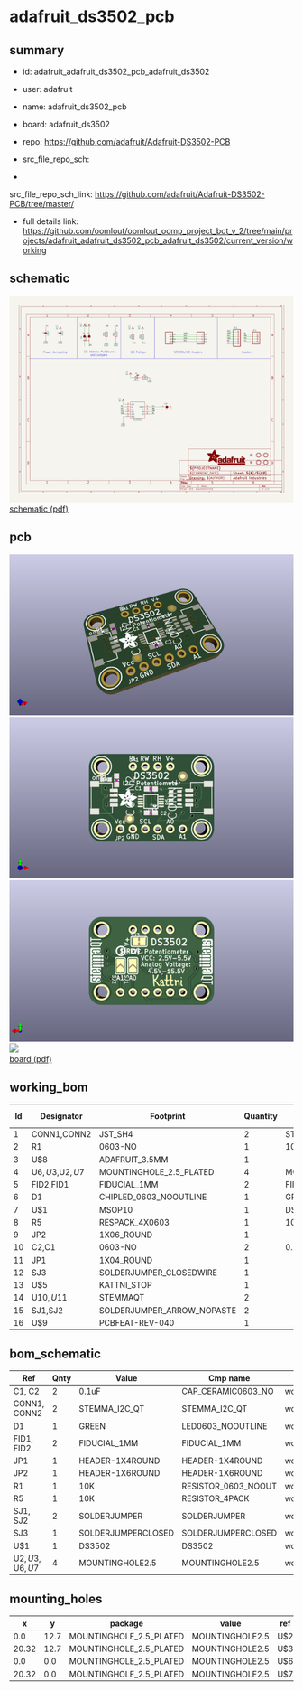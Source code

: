 # adafruit_ds3502_pcb
 
## summary 
* id: adafruit_adafruit_ds3502_pcb_adafruit_ds3502
* user: adafruit
* name: adafruit_ds3502_pcb
* board: adafruit_ds3502
* repo: https://github.com/adafruit/Adafruit-DS3502-PCB



* src_file_repo_sch: 
*
 src_file_repo_sch_link: https://github.com/adafruit/Adafruit-DS3502-PCB/tree/master/
* full details link: https://github.com/oomlout/oomlout_oomp_project_bot_v_2/tree/main/projects/adafruit_adafruit_ds3502_pcb_adafruit_ds3502/current_version/working  

## schematic  
![](working_schematic_600.png)  
[schematic (pdf)](working_schematic.pdf)  

## pcb  
![](working_3d_600.png) 
![](working_3d_front_600.png)  
![](working_3d_back_600.png)  
![](working_600.png)  
[board (pdf)](working.pdf)  

## working_bom
| Id | Designator | Footprint | Quantity | Designation | Supplier and ref |  | None | 
| --- | --- | --- | --- | --- | --- | --- | --- | 
| 1 | CONN1,CONN2 | JST_SH4 | 2 | STEMMA_I2C_QT |  |  | [''] | 
| 2 | R1 | 0603-NO | 1 | 10K |  |  | [''] | 
| 3 | U$8 | ADAFRUIT_3.5MM | 1 |  |  |  | [''] | 
| 4 | U$6,U$3,U$2,U$7 | MOUNTINGHOLE_2.5_PLATED | 4 | MOUNTINGHOLE2.5 |  |  | [''] | 
| 5 | FID2,FID1 | FIDUCIAL_1MM | 2 | FIDUCIAL_1MM |  |  | [''] | 
| 6 | D1 | CHIPLED_0603_NOOUTLINE | 1 | GREEN |  |  | [''] | 
| 7 | U$1 | MSOP10 | 1 | DS3502 |  |  | [''] | 
| 8 | R5 | RESPACK_4X0603 | 1 | 10K |  |  | [''] | 
| 9 | JP2 | 1X06_ROUND | 1 |  |  |  | [''] | 
| 10 | C2,C1 | 0603-NO | 2 | 0.1uF |  |  | [''] | 
| 11 | JP1 | 1X04_ROUND | 1 |  |  |  | [''] | 
| 12 | SJ3 | SOLDERJUMPER_CLOSEDWIRE | 1 |  |  |  | [''] | 
| 13 | U$5 | KATTNI_STOP | 1 |  |  |  | [''] | 
| 14 | U$10,U$11 | STEMMAQT | 2 |  |  |  | [''] | 
| 15 | SJ1,SJ2 | SOLDERJUMPER_ARROW_NOPASTE | 2 |  |  |  | [''] | 
| 16 | U$9 | PCBFEAT-REV-040 | 1 |  |  |  | [''] | 


## bom_schematic
| Ref | Qnty | Value | Cmp name | Footprint | Description | Vendor | DNP | 
| --- | --- | --- | --- | --- | --- | --- | --- | 
| C1, C2 | 2 | 0.1uF | CAP_CERAMIC0603_NO | working:0603-NO |  |  |  | 
| CONN1, CONN2 | 2 | STEMMA_I2C_QT | STEMMA_I2C_QT | working:JST_SH4 |  |  |  | 
| D1 | 1 | GREEN | LED0603_NOOUTLINE | working:CHIPLED_0603_NOOUTLINE |  |  |  | 
| FID1, FID2 | 2 | FIDUCIAL_1MM | FIDUCIAL_1MM | working:FIDUCIAL_1MM |  |  |  | 
| JP1 | 1 | HEADER-1X4ROUND | HEADER-1X4ROUND | working:1X04_ROUND |  |  |  | 
| JP2 | 1 | HEADER-1X6ROUND | HEADER-1X6ROUND | working:1X06_ROUND |  |  |  | 
| R1 | 1 | 10K | RESISTOR_0603_NOOUT | working:0603-NO |  |  |  | 
| R5 | 1 | 10K | RESISTOR_4PACK | working:RESPACK_4X0603 |  |  |  | 
| SJ1, SJ2 | 2 | SOLDERJUMPER | SOLDERJUMPER | working:SOLDERJUMPER_ARROW_NOPASTE |  |  |  | 
| SJ3 | 1 | SOLDERJUMPERCLOSED | SOLDERJUMPERCLOSED | working:SOLDERJUMPER_CLOSEDWIRE |  |  |  | 
| U$1 | 1 | DS3502 | DS3502 | working:MSOP10 |  |  |  | 
| U$2, U$3, U$6, U$7 | 4 | MOUNTINGHOLE2.5 | MOUNTINGHOLE2.5 | working:MOUNTINGHOLE_2.5_PLATED |  |  |  | 


## mounting_holes
| x | y | package | value | ref | size | 
| --- | --- | --- | --- | --- | --- | 
| 0.0 | 12.7 | MOUNTINGHOLE_2.5_PLATED | MOUNTINGHOLE2.5 | U$2 | m3 | 
| 20.32 | 12.7 | MOUNTINGHOLE_2.5_PLATED | MOUNTINGHOLE2.5 | U$3 | m3 | 
| 0.0 | 0.0 | MOUNTINGHOLE_2.5_PLATED | MOUNTINGHOLE2.5 | U$6 | m3 | 
| 20.32 | 0.0 | MOUNTINGHOLE_2.5_PLATED | MOUNTINGHOLE2.5 | U$7 | m3 | 


